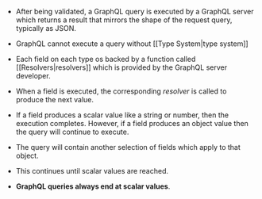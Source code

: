 - After being validated, a GraphQL query is executed by a GraphQL server which returns a result that mirrors the shape of the request query, typically as JSON.

- GraphQL cannot execute a query without [[Type System|type system]]

- Each field on each type os backed by a function called [[Resolvers|resolvers]] which is provided by the GraphQL server developer.
- When a field is executed, the corresponding *resolver* is called to produce the next value.

- If a field produces a scalar value like a string or number, then the execution completes. However, if a field produces an object value then the query will continue to execute.
- The query will contain another selection of fields which apply to that object.
- This continues until scalar values are reached.
- **GraphQL queries always end at scalar values**.